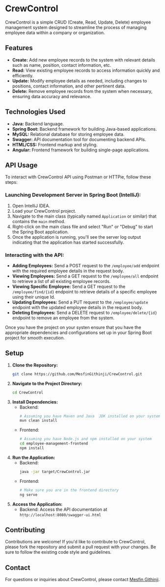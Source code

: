 # CrewControl

CrewControl is a simple CRUD (Create, Read, Update, Delete) employee management system 
designed to streamline the process of managing employee data within a company or organization.

## Features

- **Create:** Add new employee records to the system with relevant details such as name, position, contact information, etc.
- **Read:** View existing employee records to access information quickly and efficiently.
- **Update:** Modify employee details as needed, including changes to positions, contact information, and other pertinent data.
- **Delete:** Remove employee records from the system when necessary, ensuring data accuracy and relevance.


## Technologies Used

- **Java:** Backend language.
- **Spring Boot:** Backend framework for building Java-based applications.
- **MySQL:** Relational database for storing employee data.
- **Swagger:** API documentation tool for documenting backend APIs.
- **HTML/CSS:** Frontend markup and styling.
- **Angular:** Frontend framework for building single-page applications.

## API Usage

To interact with CrewControl API using Postman or HTTPie, follow these steps:

### Launching Development Server in Spring Boot (IntelliJ):

1. Open IntelliJ IDEA.
2. Load your CrewControl project.
3. Navigate to the main class (typically named `Application` or similar) that contains the `main` method.
4. Right-click on the main class file and select "Run" or "Debug" to start the Spring Boot application.
5. Once the application is running, you'll see the server log output indicating that the application has started successfully.

### Interacting with the API:

- **Adding Employees:** Send a POST request to the `/employee/add` endpoint with the required employee details in the request body.
- **Viewing Employees:** Send a GET request to the `/employee/all` endpoint to retrieve a list of all existing employee records.
- **Viewing Specific Employee:** Send a GET request to the `/employee/find/{id}` endpoint to retrieve details of a specific employee using their unique Id.
- **Updating Employees:** Send a PUT request to the `/employee/update` endpoint with the updated employee details in the request body.
- **Deleting Employees:** Send a DELETE request to `/employee/delete/{id}` endpoint to remove an employee from the system.

Once you have the project on your systen ensure that you have the appropriate dependencies and configurations set up in your Spring Boot project for smooth execution.

## Setup

1. **Clone the Repository:**
   ```bash
   git clone https://github.com/MesfinGithinji/CrewControl.git
   ```
2. **Navigate to the Project Directory:**
   ```bash
   cd CrewControl
   ```
3. **Install Dependencies:**
   - Backend:
     ```bash
     # Assuming you have Maven and Java  JDK installed on your system
     mvn clean install
     ```
   - Frontend:
     ```bash
     # Assuming you have Node.js and npm installed on your system
     cd employee-management-frontend
     npm install
     ```
4. **Run the Application:**
   - Backend:
     ```bash
     java -jar target/CrewControl.jar
     ```
   - Frontend:
     ```bash
     # Make sure you are in the frontend directory
     ng serve
     ```
5. **Access the Application:**
   - Backend: Access the API documentation at `http://localhost:8080/swagger-ui.html`

## Contributing

Contributions are welcome! If you'd like to contribute to CrewControl, please fork the repository and submit a pull request with your changes. Be sure to follow the existing code style and guidelines.


## Contact

For questions or inquiries about CrewControl, please contact [Mesfin Githinji](mailto:mesfingithinji@gmail.com).